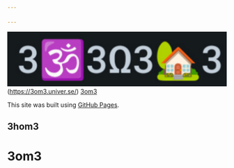 ```yaml
---

---
```

![3om3ohm3home3-image!](3ohm3_univ.drawio.svg)
(https://3om3.univer.se/)
<a href="(https://3om3.univer.se/)">3om3</a>

This site was built using [GitHub Pages](https://pages.github.com/).


## 3hom3

# 3om3

